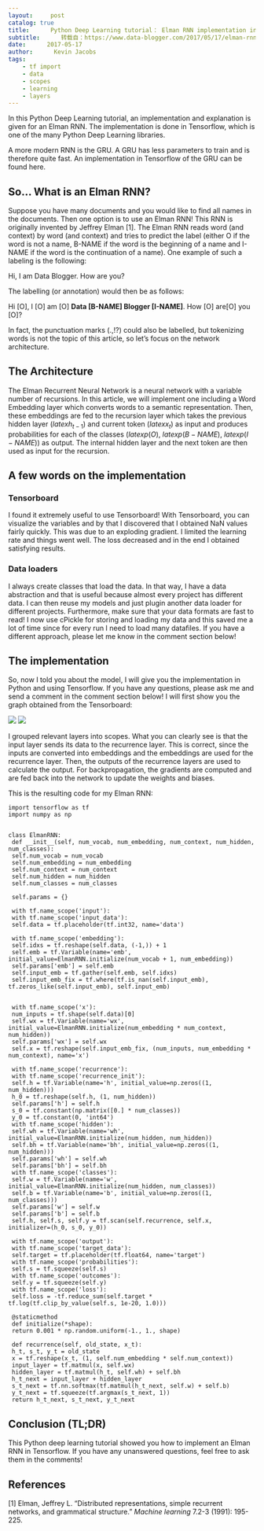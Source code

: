 ```yaml
---
layout:     post
catalog: true
title:      Python Deep Learning tutorial： Elman RNN implementation in Tensorflow
subtitle:      转载自：https://www.data-blogger.com/2017/05/17/elman-rnn-implementation-in-tensorflow/
date:      2017-05-17
author:      Kevin Jacobs
tags:
    - tf import
    - data
    - scopes
    - learning
    - layers
---
```


In this Python Deep Learning tutorial, an implementation and explanation is given for an Elman RNN. The implementation is done in Tensorflow, which is one of the many Python Deep Learning libraries.

A more modern RNN is the GRU. A GRU has less parameters to train and is therefore quite fast. An implementation in Tensorflow of the GRU can be found here.



## So… What is an Elman RNN?

Suppose you have many documents and you would like to find all names in the documents. Then one option is to use an Elman RNN! This RNN is originally invented by Jeffrey Elman [1]. The Elman RNN reads word (and context) by word (and context) and tries to predict the label (either O if the word is not a name, B-NAME if the word is the beginning of a name and I-NAME if the word is the continuation of a name). One example of such a labeling is the following:

Hi, I am Data Blogger. How are you?

The labelling (or annotation) would then be as follows:

Hi [O], I [O] am [O] **Data [B-NAME] Blogger [I-NAME]**. How [O] are[O] you [O]?

In fact, the punctuation marks (.,!?) could also be labelled, but tokenizing words is not the topic of this article, so let’s focus on the network architecture.

## The Architecture

The Elman Recurrent Neural Network is a neural network with a variable number of recursions. In this article, we will implement one including a Word Embedding layer which converts words to a semantic representation. Then, these embeddings are fed to the recursion layer which takes the previous hidden layer ($latex h_{t-1}$) and current token ($latex x_t$) as input and produces probabilities for each of the classes ($latex p(O)$, $latex p(B-NAME)$, $latex p(I-NAME)$) as output. The internal hidden layer and the next token are then used as input for the recursion.

 

## A few words on the implementation

### Tensorboard

I found it extremely useful to use Tensorboard! With Tensorboard, you can visualize the variables and by that I discovered that I obtained NaN values fairly quickly. This was due to an exploding gradient. I limited the learning rate and things went well. The loss decreased and in the end I obtained satisfying results.

### Data loaders

I always create classes that load the data. In that way, I have a data abstraction and that is useful because almost every project has different data. I can then reuse my models and just plugin another data loader for different projects. Furthermore, make sure that your data formats are fast to read! I now use cPickle for storing and loading my data and this saved me a lot of time since for every run I need to load many datafiles. If you have a different approach, please let me know in the comment section below!

## The implementation

So, now I told you about the model, I will give you the implementation in Python and using Tensorflow. If you have any questions, please ask me and send a comment in the comment section below! I will first show you the graph obtained from the Tensorboard:

![](https://www.data-blogger.com/wp-content/uploads/2017/05/graph-1-768x383.png)
![](https://www.data-blogger.com/wp-content/uploads/2017/05/graph-1-768x383.png)


I grouped relevant layers into scopes. What you can clearly see is that the input layer sends its data to the recurrence layer. This is correct, since the inputs are converted into embeddings and the embeddings are used for the recurrence layer. Then, the outputs of the recurrence layers are used to calculate the output. For backpropagation, the gradients are computed and are fed back into the network to update the weights and biases.

This is the resulting code for my Elman RNN:

```
import tensorflow as tf
import numpy as np


class ElmanRNN:
 def __init__(self, num_vocab, num_embedding, num_context, num_hidden, num_classes):
 self.num_vocab = num_vocab
 self.num_embedding = num_embedding
 self.num_context = num_context
 self.num_hidden = num_hidden
 self.num_classes = num_classes

 self.params = {}

 with tf.name_scope('input'):
 with tf.name_scope('input_data'):
 self.data = tf.placeholder(tf.int32, name='data')

 with tf.name_scope('embedding'):
 self.idxs = tf.reshape(self.data, (-1,)) + 1
 self.emb = tf.Variable(name='emb', initial_value=ElmanRNN.initialize(num_vocab + 1, num_embedding))
 self.params['emb'] = self.emb
 self.input_emb = tf.gather(self.emb, self.idxs)
 self.input_emb_fix = tf.where(tf.is_nan(self.input_emb), tf.zeros_like(self.input_emb), self.input_emb)


 with tf.name_scope('x'):
 num_inputs = tf.shape(self.data)[0]
 self.wx = tf.Variable(name='wx', initial_value=ElmanRNN.initialize(num_embedding * num_context, num_hidden))
 self.params['wx'] = self.wx
 self.x = tf.reshape(self.input_emb_fix, (num_inputs, num_embedding * num_context), name='x')

 with tf.name_scope('recurrence'):
 with tf.name_scope('recurrence_init'):
 self.h = tf.Variable(name='h', initial_value=np.zeros((1, num_hidden)))
 h_0 = tf.reshape(self.h, (1, num_hidden))
 self.params['h'] = self.h
 s_0 = tf.constant(np.matrix([0.] * num_classes))
 y_0 = tf.constant(0, 'int64')
 with tf.name_scope('hidden'):
 self.wh = tf.Variable(name='wh', initial_value=ElmanRNN.initialize(num_hidden, num_hidden))
 self.bh = tf.Variable(name='bh', initial_value=np.zeros((1, num_hidden)))
 self.params['wh'] = self.wh
 self.params['bh'] = self.bh
 with tf.name_scope('classes'):
 self.w = tf.Variable(name='w', initial_value=ElmanRNN.initialize(num_hidden, num_classes))
 self.b = tf.Variable(name='b', initial_value=np.zeros((1, num_classes)))
 self.params['w'] = self.w
 self.params['b'] = self.b
 self.h, self.s, self.y = tf.scan(self.recurrence, self.x, initializer=(h_0, s_0, y_0))

 with tf.name_scope('output'):
 with tf.name_scope('target_data'):
 self.target = tf.placeholder(tf.float64, name='target')
 with tf.name_scope('probabilities'):
 self.s = tf.squeeze(self.s)
 with tf.name_scope('outcomes'):
 self.y = tf.squeeze(self.y)
 with tf.name_scope('loss'):
 self.loss = -tf.reduce_sum(self.target * tf.log(tf.clip_by_value(self.s, 1e-20, 1.0)))

 @staticmethod
 def initialize(*shape):
 return 0.001 * np.random.uniform(-1., 1., shape)

 def recurrence(self, old_state, x_t):
 h_t, s_t, y_t = old_state
 x = tf.reshape(x_t, (1, self.num_embedding * self.num_context))
 input_layer = tf.matmul(x, self.wx)
 hidden_layer = tf.matmul(h_t, self.wh) + self.bh
 h_t_next = input_layer + hidden_layer
 s_t_next = tf.nn.softmax(tf.matmul(h_t_next, self.w) + self.b)
 y_t_next = tf.squeeze(tf.argmax(s_t_next, 1))
 return h_t_next, s_t_next, y_t_next
```



## Conclusion (TL;DR)

This Python deep learning tutorial showed you how to implement an Elman RNN in Tensorflow. If you have any unanswered questions, feel free to ask them in the comments!

## References

[1] Elman, Jeffrey L. “Distributed representations, simple recurrent networks, and grammatical structure.” *Machine learning* 7.2-3 (1991): 195-225.

 
